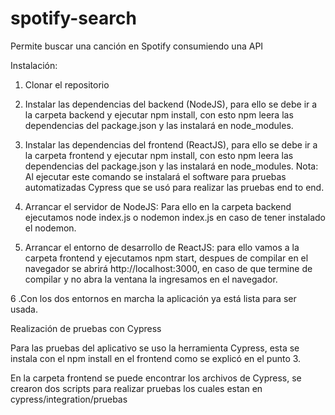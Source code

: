# spotify-search

Permite buscar una canción en Spotify consumiendo una API

Instalación:

1. Clonar el repositorio

2. Instalar las dependencias del backend (NodeJS), para ello se debe ir a la carpeta backend y ejecutar npm install, con esto npm leera las dependencias del package.json y las instalará en node_modules.

3. Instalar las dependencias del frontend (ReactJS), para ello se debe ir a la carpeta frontend y ejecutar npm install, con esto npm leera las dependencias del package.json y las instalará en node_modules. 
Nota: Al ejecutar este comando se instalará  el software para pruebas automatizadas Cypress que se usó para realizar las pruebas end to end.

4. Arrancar el servidor de NodeJS: Para ello en la carpeta backend ejecutamos node index.js o nodemon index.js en caso de tener instalado el nodemon.

5. Arrancar el entorno de desarrollo de ReactJS: para ello vamos a la carpeta frontend y ejecutamos npm start, despues de compilar en el navegador se abrirá http://localhost:3000, en caso de que termine de compilar y no abra la ventana la ingresamos en el navegador.

6 .Con los dos entornos en marcha la aplicación ya está lista para ser usada.

Realización de pruebas con Cypress

Para las pruebas del aplicativo se uso la herramienta Cypress, esta se instala con el npm install en el frontend como se explicó en el punto 3.

En la carpeta frontend se puede encontrar los archivos de Cypress, se crearon dos scripts para realizar pruebas los cuales estan en cypress/integration/pruebas
